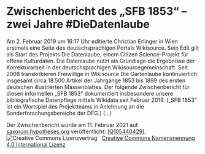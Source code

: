 # Zwischenbericht des „SFB 1853“ – zwei Jahre #DieDatenlaube

Am 2. Februar 2019 um 16:17 Uhr editierte Christian Erlinger in Wien erstmals eine Seite des deutschsprachigen Portals Wikisource. Sein Edit gilt als Start des Projekts Die Datenlaube, einem Citizen Science-Projekt für offene Kulturdaten. Die Datenlaube nutzt als Grundlage die Ergebnisse der Korrekturarbeit in der deutschsprachigen Wikisourcegemeinschaft. Seit 2008 transkribieren Freiwillige in Wikisource Die Gartenlaube kontinuierlich: insgesamt circa 18.500 Artikel der Jahrgänge 1853 bis 1899 des ersten deutschen illustrierten Massenblattes. Der folgende Zwischenbericht für diesen informellen „SFB 1853“ dokumentiert insbesondere unsere bibliografische Datenpflege mittels Wikidata seit Februar 2019. („SFB 1853“ ist ein Wortspiel des Projektteams in Anlehnung an die Sonderforschungsbereiche der DFG.) (...)


Der Zwischenbericht wurde am 11. Februar 2021 auf [saxorum.hypotheses.org](https://saxorum.hypotheses.org/5692) veröffentlicht: <a href="https://www.wikidata.org/wiki/Q105440429">(Q105440429)</a>.
<img alt="Creative Commons Lizenzvertrag" style="border-width:0" src="https://i.creativecommons.org/l/by/4.0/80x15.png" />&nbsp;&nbsp;&nbsp;<a rel="license" href="http://creativecommons.org/licenses/by/4.0/">Creative Commons Namensnennung 4.0 International Lizenz</a> <a rel="license" href="http://creativecommons.org/licenses/by/4.0/">
